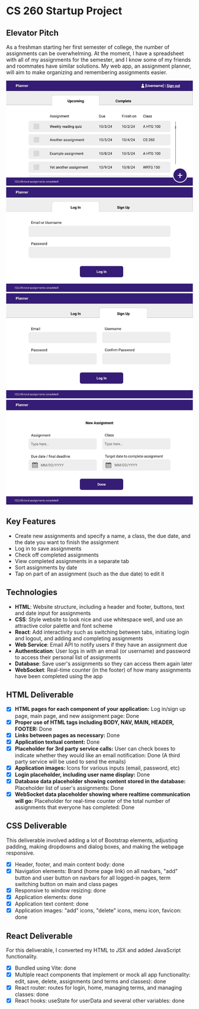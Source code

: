 # CS 260 Startup Project
## Elevator Pitch
As a freshman starting her first semester of college, the number of assignments can be overwhelming. At the moment, I have a spreadsheet with all of my assignments for the semester, and I know some of my friends and roommates have similar solutions. My web app, an assignment planner, will aim to make organizing and remembering assignments easier.

![Main page mockup](./images/spec1.jpg)
![Log in mockup](./images/spec2.jpg)
![Sign up mockup](./images/spec3.jpg)
![New assignment mockup](./images/spec4.jpg)

## Key Features
- Create new assignments and specify a name, a class, the due date, and the date you want to finish the assignment
- Log in to save assignments
- Check off completed assignments
- View completed assignments in a separate tab
- Sort assignments by date
- Tap on part of an assignment (such as the due date) to edit it
## Technologies
- **HTML**: Website structure, including a header and footer, buttons, text and date input for assignments
- **CSS**: Style website to look nice and use whitespace well, and use an attractive color palette and font scheme
- **React**: Add interactivity such as switching between tabs, initiating login and logout, and adding and completing assignments
- **Web Service**: Email API to notify users if they have an assignment due
- **Authentication**: User logs in with an email (or username) and password to access their personal list of assignments
- **Database**: Save user's assignments so they can access them again later
- **WebSocket**: Real-time counter (in the footer) of how many assignments have been completed using the app
## HTML Deliverable
- [x] **HTML pages for each component of your application:** Log in/sign up page, main page, and new assignment page: Done
- [x] **Proper use of HTML tags including BODY, NAV, MAIN, HEADER, FOOTER:** Done
- [x] **Links between pages as necessary:** Done
- [x] **Application textual content:** Done
- [x] **Placeholder for 3rd party service calls:** User can check boxes to indicate whether they would like an email notification: Done (A third party service will be used to send the emails)
- [x] **Application images:** Icons for various inputs (email, password, etc)
- [x] **Login placeholder, including user name display:** Done
- [x] **Database data placeholder showing content stored in the database:** Placeholder list of user's assignments: Done
- [x] **WebSocket data placeholder showing where realtime communication will go:** Placeholder for real-time counter of the total number of assignments that everyone has completed: Done
## CSS Deliverable
This deliverable involved adding a lot of Bootstrap elements, adjusting padding, making dropdowns and dialog boxes, and making the webpage responsive.
- [x] Header, footer, and main content body: done
- [x] Navigation elements: Brand (home page link) on all navbars, "add" button and user button on navbars for all logged-in pages, term switching button on main and class pages
- [x] Responsive to window resizing: done
- [x] Application elements: done
- [x] Application text content: done
- [x] Application images: "add" icons, "delete" icons, menu icon, favicon: done
## React Deliverable
For this deliverable, I converted my HTML to JSX and added JavaScript functionality.
- [x] Bundled using Vite: done
- [x] Multiple react components that implement or mock all app functionality: edit, save, delete, assignments (and terms and classes): done
- [x] React router: routes for login, home, managing terms, and managing classes: done
- [x] React hooks: useState for userData and several other variables: done
